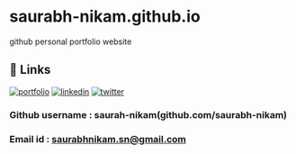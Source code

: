 # saurabh-nikam.github.io
github personal portfolio website


## 🔗 Links
[![portfolio](https://img.shields.io/badge/my_portfolio-000?style=for-the-badge&logo=ko-fi&logoColor=white)](https://saurabh-nikam.github.io/)
[![linkedin](https://img.shields.io/badge/linkedin-0A66C2?style=for-the-badge&logo=linkedin&logoColor=white)](https://www.linkedin.com/in/saurabh-nikam)
[![twitter](https://img.shields.io/badge/twitter-1DA1F2?style=for-the-badge&logo=twitter&logoColor=white)](https://twitter.com/saurabhnikam_)


### Github username : saurah-nikam(github.com/saurabh-nikam)
### Email id : saurabhnikam.sn@gmail.com

